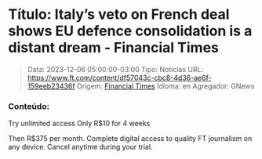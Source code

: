 # Título: Italy’s veto on French deal shows EU defence consolidation is a distant dream - Financial Times

>Data: 2023-12-06 05:00:00-03:00
>Tipo: Notícias
>URL: https://www.ft.com/content/df57043c-cbc8-4d36-ae6f-159eeb23436f
>Origem: [Financial Times](https://www.ft.com)
>Idioma: en
>Agregador: GNews

### Conteúdo:

Try unlimited access Only R$10 for 4 weeks

Then R$375 per month. Complete digital access to quality FT journalism on any device. Cancel anytime during your trial.

